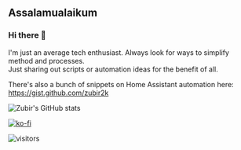 ## Assalamualaikum
### Hi there 👋

I'm just an average tech enthusiast. Always look for ways to simplify method and processes.\
Just sharing out scripts or automation ideas for the benefit of all.

There's also a bunch of snippets on Home Assistant automation here:\
https://gist.github.com/zubir2k

![Zubir's GitHub stats](https://github-readme-stats.vercel.app/api?username=zubir2k&theme=vue-dark&show_icons=true)

[![ko-fi](https://ko-fi.com/img/githubbutton_sm.svg)](https://zbrj.ml/buymecoffee)

![visitors](https://visitor-badge.glitch.me/badge?page_id=zubir2k.zubir2k.visitor-badge)

<!--
**zubir2k/zubir2k** is a ✨ _special_ ✨ repository because its `README.md` (this file) appears on your GitHub profile.

Here are some ideas to get you started:

- 🔭 I’m currently working on ...
- 🌱 I’m currently learning ...
- 👯 I’m looking to collaborate on ...
- 🤔 I’m looking for help with ...
- 💬 Ask me about ...
- 📫 How to reach me: ...
- 😄 Pronouns: ...
- ⚡ Fun fact: ...
-->
